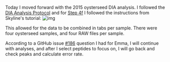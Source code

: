 Today I moved forward with the 2015 oysterseed DIA analysis. I followed the [DIA Analysis Protocol](https://github.com/RobertsLab/resources/blob/master/protocols/DIA-data-Analyses.md) and for [Step 4f](https://github.com/RobertsLab/resources/blob/master/protocols/DIA-data-Analyses.md#step-4f-import-dia-data-into-skyline) I followed the instructions from Skyline's tutorial:
![img](http://owl.fish.washington.edu/scaphapoda/grace/2015-oysterseed-project/Capture.PNG)

This allowed for the data to be combined in tabs per sample. There were four oysterseed samples, and four RAW files per sample. 


According to a GitHub issue [#186](https://github.com/RobertsLab/resources/issues/186) question I had for Emma, I will continue with analyses, and after I select peptides to focus on, I will go back and check peaks and calculate error rate. 
